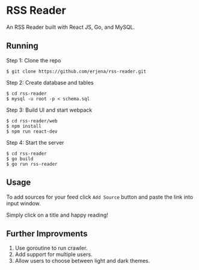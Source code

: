 # RSS Reader

An RSS Reader built with React JS, Go, and MySQL.

## Running

Step 1: Clone the repo
```
$ git clone https://github.com/erjena/rss-reader.git
```

Step 2: Create database and tables
```
$ cd rss-reader
$ mysql -u root -p < schema.sql
```

Step 3: Build UI and start webpack
```
$ cd rss-reader/web
$ npm install
$ npm run react-dev
```

Step 4: Start the server
```
$ cd rss-reader
$ go build
$ go run rss-reader
```

## Usage

To add sources for your feed click `Add Source` button and paste the link into input window.

Simply click on a title and happy reading!

## Further Improvments

1. Use goroutine to run crawler.
2. Add support for multiple users.
3. Allow users to choose between light and dark themes.